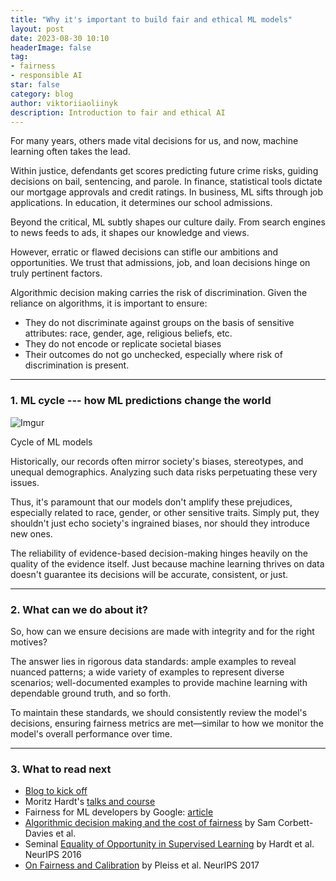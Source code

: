 ```yaml
---
title: "Why it's important to build fair and ethical ML models"
layout: post
date: 2023-08-30 10:10
headerImage: false
tag:
- fairness
- responsible AI
star: false
category: blog
author: viktoriiaoliinyk
description: Introduction to fair and ethical AI
---
```


For many years, others made vital decisions for us, and now, machine learning often takes the lead.

Within justice, defendants get scores predicting future crime risks, guiding decisions on bail, sentencing, and parole. In finance, statistical tools dictate our mortgage approvals and credit ratings. In business, ML sifts through job applications. In education, it determines our school admissions.

Beyond the critical, ML subtly shapes our culture daily. From search engines to news feeds to ads, it shapes our knowledge and views.

However, erratic or flawed decisions can stifle our ambitions and opportunities. We trust that admissions, job, and loan decisions hinge on truly pertinent factors.

Algorithmic decision making carries the risk of discrimination. Given the reliance on algorithms, it is important to ensure:
* They do not discriminate against groups on the basis of sensitive attributes: race, gender, age, religious beliefs, etc.
* They do not encode or replicate societal biases
* Their outcomes do not go unchecked, especially where risk of discrimination is present.

---
### 1. ML cycle --- how ML predictions change the world

![Imgur](https://i.imgur.com/RGSKyyg.png)
<figcaption class="caption">Cycle of ML models</figcaption>

Historically, our records often mirror society's biases, stereotypes, and unequal demographics. Analyzing such data risks perpetuating these very issues.

Thus, it's paramount that our models don't amplify these prejudices, especially related to race, gender, or other sensitive traits. Simply put, they shouldn't just echo society's ingrained biases, nor should they introduce new ones.

The reliability of evidence-based decision-making hinges heavily on the quality of the evidence itself. Just because machine learning thrives on data doesn't guarantee its decisions will be accurate, consistent, or just.

---
### 2. What can we do about it?

So, how can we ensure decisions are made with integrity and for the right motives?

The answer lies in rigorous data standards: ample examples to reveal nuanced patterns; a wide variety of examples to represent diverse scenarios; well-documented examples to provide machine learning with dependable ground truth, and so forth.

To maintain these standards, we should consistently review the model's decisions, ensuring fairness metrics are met—similar to how we monitor the model's overall performance over time.

---
### 3. What to read next
- [Blog to kick off](https://towardsdatascience.com/a-tutorial-on-fairness-in-machine-learning-3ff8ba1040cb)
- Moritz Hardt's [talks and course](https://fairmlclass.github.io/)
- Fairness for ML developers by Google: [article](https://developers.google.com/machine-learning/fairness-overview/)
- [Algorithmic decision making and the cost of fairness](https://arxiv.org/abs/1701.08230) by Sam Corbett-Davies et al.
- Seminal [Equality of Opportunity in Supervised Learning](https://arxiv.org/abs/1610.02413) by Hardt et al. NeurIPS 2016
- [On Fairness and Calibration](https://arxiv.org/abs/1709.02012) by Pleiss et al. NeurIPS 2017
